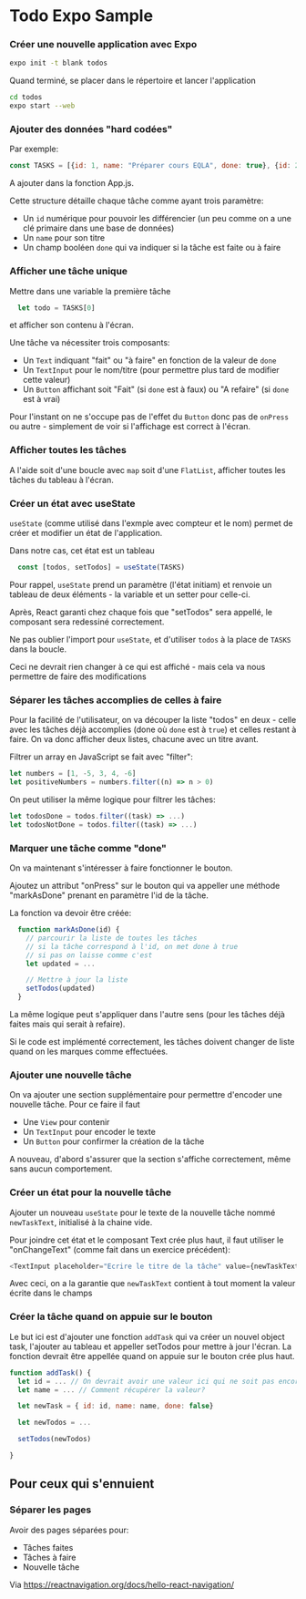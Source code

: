 # Todo Expo Sample

### Créer une nouvelle application avec Expo

```bash
expo init -t blank todos
```

Quand terminé, se placer dans le répertoire et lancer l'application

```bash
cd todos
expo start --web
```

### Ajouter des données "hard codées"

Par exemple:

```javascript
const TASKS = [{id: 1, name: "Préparer cours EQLA", done: true}, {id: 2, name: "Ajouter un exemple avec un tableau", done: false}, {id: 3, name: "Déveloper une application mobile de todos", done: false}]
```

A ajouter dans la fonction App.js.

Cette structure détaille chaque tâche comme ayant trois paramètre:

- Un `id` numérique pour pouvoir les différencier (un peu comme on a une clé primaire dans une base de données)
- Un `name` pour son titre
- Un champ booléen `done` qui va indiquer si la tâche est faite ou à faire 

### Afficher une tâche unique

Mettre dans une variable la première tâche

```javascript
  let todo = TASKS[0]
```

et afficher son contenu à l'écran.

Une tâche va nécessiter trois composants:

- Un `Text` indiquant "fait" ou "à faire" en fonction de la valeur de `done`
- Un `TextInput` pour le nom/titre (pour permettre plus tard de modifier cette valeur)
- Un `Button` affichant soit "Fait" (si  `done` est à faux) ou "A refaire" (si `done` est à vrai)

Pour l'instant on ne s'occupe pas de l'effet du `Button` donc pas de `onPress` ou autre - simplement de voir si l'affichage est correct à l'écran.

### Afficher toutes les tâches

A l'aide soit d'une boucle avec `map` soit d'une `FlatList`, afficher toutes les tâches du tableau à l'écran.

### Créer un état avec useState

`useState` (comme utilisé dans l'exmple avec compteur et le nom) permet de créer et modifier un état de l'application.

Dans notre cas, cet état est un tableau

```javascript
  const [todos, setTodos] = useState(TASKS)
```

Pour rappel, `useState` prend un paramètre (l'état initiam) et renvoie un tableau de deux éléments - la variable et un setter pour celle-ci.

Après, React garanti chez chaque fois que "setTodos" sera appellé, le composant sera redessiné correctement.

Ne pas oublier l'import pour `useState`, et d'utiliser `todos` à la place de `TASKS` dans la boucle.

Ceci ne devrait rien changer à ce qui est affiché - mais cela va nous permettre de faire des modifications

### Séparer les tâches accomplies de celles à faire

Pour la facilité de l'utilisateur, on va découper la liste "todos" en deux - celle avec les tâches déjà accomplies (done où `done` est à `true`) et celles restant à faire. On va donc afficher deux listes, chacune avec un titre avant.

Filtrer un array en JavaScript se fait avec "filter":

```javascript
let numbers = [1, -5, 3, 4, -6]
let positiveNumbers = numbers.filter((n) => n > 0)
```

On peut utiliser la même logique pour filtrer les tâches:


```javascript
let todosDone = todos.filter((task) => ...)
let todosNotDone = todos.filter((task) => ...)
```

### Marquer une tâche comme "done"

On va maintenant s'intéresser à faire fonctionner le bouton. 

Ajoutez un attribut "onPress" sur le bouton qui va appeller une méthode "markAsDone" prenant en paramètre l'id de la tâche.

La fonction va devoir être créée:

```javascript
  function markAsDone(id) {
    // parcourir la liste de toutes les tâches
    // si la tâche correspond à l'id, on met done à true
    // si pas on laisse comme c'est
    let updated = ...

    // Mettre à jour la liste
    setTodos(updated)
  }
```

La même logique peut s'appliquer dans l'autre sens (pour les tâches déjà faites mais qui serait à refaire).

Si le code est implémenté correctement, les tâches doivent changer de liste quand on les marques comme effectuées.

### Ajouter une nouvelle tâche

On va ajouter une section supplémentaire pour permettre d'encoder une nouvelle tâche. Pour ce faire il faut

- Une `View` pour contenir
- Un `TextInput` pour encoder le texte
- Un `Button` pour confirmer la création de la tâche

A nouveau, d'abord s'assurer que la section s'affiche correctement, même sans aucun comportement.

### Créer un état pour la nouvelle tâche

Ajouter un nouveau `useState` pour le texte de la nouvelle tâche nommé `newTaskText`, initialisé à la chaine vide.

Pour joindre cet état et le composant Text crée plus haut, il faut utiliser le "onChangeText" (comme fait dans un exercice précédent):

```JavaScript
<TextInput placeholder="Ecrire le titre de la tâche" value={newTaskText} onChangeText={(value) => ...} />
```

Avec ceci, on a la garantie que `newTaskText` contient à tout moment la valeur écrite dans le champs 

### Créer la tâche quand on appuie sur le bouton

Le but ici est d'ajouter une fonction `addTask` qui va créer un nouvel object task, l'ajouter au tableau et appeller setTodos pour mettre à jour l'écran. La fonction devrait être appellée quand on appuie sur le bouton crée plus haut.

```JavaScript
function addTask() {
  let id = ... // On devrait avoir une valeur ici qui ne soit pas encore utilisée - comment?
  let name = ... // Comment récupérer la valeur?

  let newTask = { id: id, name: name, done: false}

  let newTodos = ...

  setTodos(newTodos)

}
```

## Pour ceux qui s'ennuient

### Séparer les pages

Avoir des pages séparées pour:

- Tâches faites
- Tâches à faire
- Nouvelle tâche

Via https://reactnavigation.org/docs/hello-react-navigation/


